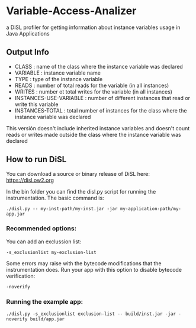 # Variable-Access-Analizer
a DiSL profiler for getting information about instance variables usage in Java Applications

## Output Info
- CLASS : name of the class where the instance variable was declared
- VARIABLE : instance variable name
- TYPE : type of the instance variable
- READS : number of total reads for the variable (in all instances)
- WRITES : number ot total writes for the variable (in all instances)
- INSTANCES-USE-VARIABLE : number of different instances that read or write this variable
- INSTANCES-TOTAL : total number of instances for the class where the instance variable was declared

This versión doesn't include inherited instance variables and doesn't count reads or writes made outside the class where the instance variable was declared

## How to run DiSL
You can download a source or binary release of DiSL here:
https://disl.ow2.org

In the bin folder you can find the disl.py script for running the instrumentation. The basic command is:
```
./disl.py -- my-inst-path/my-inst.jar -jar my-application-path/my-app.jar
```

### Recommended options:

You can add an exclussion list:
```
-s_exclusionlist my-exclusion-list
```

Some errors may raise with the bytecode modifications that the instrumentation does.
Run your app with this option to disable bytecode verification:
```
-noverify
```
### Running the example app:
```
./disl.py -s_exclusionlist exclusion-list -- build/inst.jar -jar -noverify build/app.jar
```
